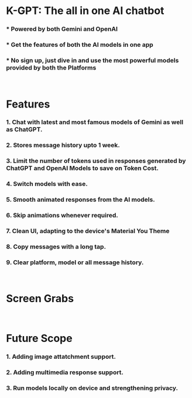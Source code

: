 # K-GPT: The all in one AI chatbot

### * Powered by both Gemini and OpenAI </ul>
### * Get the features of both the AI models in one app
### * No sign up, just dive in and use the most powerful models provided by both the Platforms

</br>

# Features
### 1. Chat with latest and most famous models of Gemini as well as ChatGPT.
### 2. Stores message history upto 1 week.
### 3. Limit the number of tokens used in responses generated by ChatGPT and OpenAI Models to save on Token Cost.
### 4. Switch models with ease.
### 5. Smooth animated responses from the AI models.
### 6. Skip animations whenever required.
### 7. Clean UI, adapting to the device's Material You Theme
### 8. Copy messages with a long tap.
### 9. Clear platform, model or all message history.

</br>

# Screen Grabs

</br>

# Future Scope
### 1. Adding image attatchment support.
### 2. Adding multimedia response support.
### 3. Run models locally on device and strengthening privacy.
